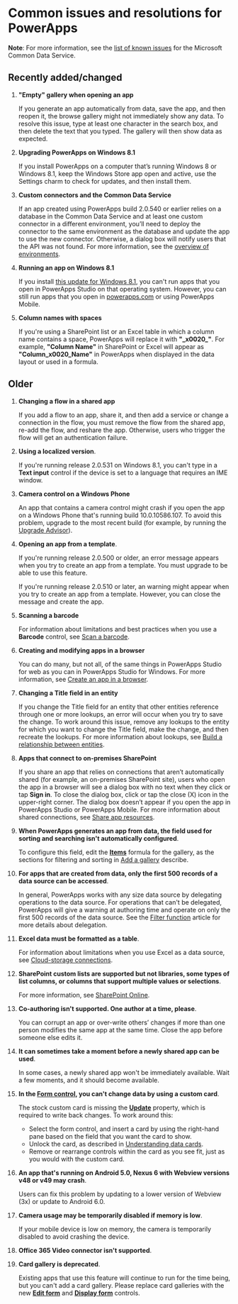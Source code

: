 <properties
	pageTitle="Common issues and resolutions | Microsoft PowerApps"
	description="Read about PowerApps issues and resolutions"
	services=""
	suite="powerapps"
	documentationCenter="na"
	authors="AFTOwen"
	manager="anneta"
	editor=""
	tags=""/>

<tags
   ms.service="powerapps"
   ms.devlang="na"
   ms.topic="article"
   ms.tgt_pltfrm="na"
   ms.workload="na"
   ms.date="07/26/2017"
   ms.author="anneta"/>

# Common issues and resolutions for PowerApps #

**Note**: For more information, see the [list of known issues](https://docs.microsoft.com/en-us/common-data-service/entity-reference/known-issues) for the Microsoft Common Data Service.

## Recently added/changed ##
1. **"Empty" gallery when opening an app**

	If you generate an app automatically from data, save the app, and then reopen it, the browse gallery might not immediately show any data. To resolve this issue, type at least one character in the search box, and then delete the text that you typed. The gallery will then show data as expected.

1. **Upgrading PowerApps on Windows 8.1**

	If you install PowerApps on a computer that’s running Windows 8 or Windows 8.1, keep the Windows Store app open and active, use the Settings charm to check for updates, and then install them.

1.	**Custom connectors and the Common Data Service**

	If an app created using PowerApps build 2.0.540 or earlier relies on a database in the Common Data Service and at least one custom connector in a different environment, you’ll need to deploy the connector to the same environment as the database and update the app to use the new connector. Otherwise, a dialog box will notify users that the API was not found. For more information, see the [overview of environments](environments-overview.md).

1. **Running an app on Windows 8.1**

	If you install [this update for Windows 8.1](https://technet.microsoft.com/library/security/ms16-118), you can't run apps that you open in PowerApps Studio on that operating system. However, you can still run apps that you open in  [powerapps.com](https://web.powerapps.com) or using PowerApps Mobile.

1. **Column names with spaces**

	If you're using a SharePoint list or an Excel table in which a column name contains a space, PowerApps will replace it with **"\_x0020\_"**. For example, **"Column Name"** in SharePoint or Excel will appear as **"Column_x0020_Name"** in PowerApps when displayed in the data layout or used in a formula.

## Older ##
1. **Changing a flow in a shared app**

	If you add a flow to an app, share it, and then add a service or change a connection in the flow, you must remove the flow from the shared app, re-add the flow, and reshare the app. Otherwise, users who trigger the flow will get an authentication failure.

1. **Using a localized version**.

	If you're running release 2.0.531 on Windows 8.1, you can't type in a **Text input** control if the device is set to a language that requires an IME window.

1. **Camera control on a Windows Phone**

	An app that contains a camera control might crash if you open the app on a Windows Phone that's running build 10.0.10586.107. To avoid this problem, upgrade to the most recent build (for example, by running the [Upgrade Advisor](https://www.microsoft.com/store/p/upgrade-advisor/9nblggh0f5g4)).

1. **Opening an app from a template**.

	If you're running release 2.0.500 or older, an error message appears when you try to create an app from a template. You must upgrade to be able to use this feature.

	If you're running release 2.0.510 or later, an warning might appear when you try to create an app from a template. However, you can close the message and create the app.

1. **Scanning a barcode**

	For information about limitations and best practices when you use a **Barcode** control, see [Scan a barcode](scan-barcode.md).

1. **Creating and modifying apps in a browser**

	You can do many, but not all, of the same things in PowerApps Studio for web as you can in PowerApps Studio for Windows. For more information, see [Create an app in a browser](create-app-browser.md).

1. **Changing a Title field in an entity**

	If you change the Title field for an entity that other entities reference through one or more lookups, an error will occur when you try to save the change. To work around this issue, remove any lookups to the entity for which you want to change the Title field, make the change, and then recreate the lookups. For more information about lookups, see [Build a relationship between entities](data-platform-entity-lookup.md).

1. **Apps that connect to on-premises SharePoint**

	If you share an app that relies on connections that aren’t automatically shared (for example, an on-premises SharePoint site), users who open the app in a browser will see a dialog box with no text when they click or tap **Sign in**. To close the dialog box, click or tap the close (X) icon in the upper-right corner. The dialog box doesn’t appear if you open the app in PowerApps Studio or PowerApps Mobile. For more information about shared connections, see [Share app resources](share-app-resources.md).

1.  **When PowerApps generates an app from data, the field used for sorting and searching isn't automatically configured**.

	To configure this field, edit the **[Items](controls/properties-core.md)** formula for the gallery, as the sections for filtering and sorting in [Add a gallery](add-gallery.md) describe.

1. **For apps that are created from data, only the first 500 records of a data source can be accessed**.

	In general, PowerApps works with any size data source by delegating operations to the data source. For operations that can't be delegated, PowerApps will give a warning at authoring time and operate on only the first 500 records of the data source.  See the [Filter function](functions/function-filter-lookup.md) article for more details about delegation.  

1. **Excel data must be formatted as a table**.

	For information about limitations when you use Excel as a data source, see [Cloud-storage connections](cloud-storage-blob-connections.md#known-limitations).

1. **SharePoint custom lists are supported but not libraries, some types of list columns, or columns that support multiple values or selections**.

	For more information, see [SharePoint Online](connection-sharepoint-online.md#known-issues).

1. **Co-authoring isn't supported. One author at a time, please**.

	You can corrupt an app or over-write others’ changes if more than one person modifies the same app at the same time. Close the app before someone else edits it.

1. **It can sometimes take a moment before a newly shared app can be used**.

	In some cases, a newly shared app won't be immediately available. Wait a few moments, and it should become available.

1. **In the [Form control](controls/control-form-detail.md), you can't change data by using a custom card**.

	The stock custom card is missing the **[Update](controls/control-card.md)** property, which is required to write back changes. To work around this:
	- Select the form control, and insert a card by using the right-hand pane based on the field that you want the card to show.  
	- Unlock the card, as described in [Understanding data cards](working-with-cards.md#unlock-a-card).
	- Remove or rearrange controls within the card as you see fit, just as you would with the custom card.   

1. **An app that's running on Android 5.0, Nexus 6 with Webview versions v48 or v49 may crash**.

	Users can fix this problem by updating to a lower version of Webview (3x) or update to Android 6.0.

1. **Camera usage may be temporarily disabled if memory is low**.

	If your mobile device is low on memory, the camera is temporarily disabled to avoid crashing the device.

1. **Office 365 Video connector isn't supported**.

1. **Card gallery is deprecated**.

	Existing apps that use this feature will continue to run for the time being, but you can't add a card gallery. Please replace card galleries with the new **[Edit form](controls/control-form-detail.md)** and **[Display form](controls/control-form-detail.md)** controls.
